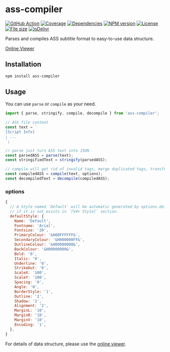 # ass-compiler

[![GitHub Action](https://github.com/weizhenye/ass-compiler/workflows/CI/badge.svg)](https://github.com/weizhenye/ass-compiler/actions)
[![Coverage](https://badgen.net/codecov/c/github/weizhenye/ass-compiler?icon=codecov)](https://codecov.io/gh/weizhenye/ass-compiler)
[![Dependencies](https://badgen.net/david/dep/weizhenye/ass-compiler?icon=https://api.iconify.design/si-glyph:connect-2.svg?color=white)](https://david-dm.org/weizhenye/ass-compiler)
[![NPM version](https://badgen.net/npm/v/ass-compiler?icon=npm)](https://www.npmjs.com/package/ass-compiler)
[![License](https://badgen.net/npm/license/ass-compiler?icon=https://api.iconify.design/octicon:law.svg?color=white)](https://github.com/weizhenye/ass-compiler/blob/master/LICENSE)
[![File size](https://badgen.net/bundlephobia/minzip/ass-compiler?icon=https://api.iconify.design/ant-design:file-zip-outline.svg?color=white)](https://bundlephobia.com/result?p=ass-compiler)
[![jsDelivr](https://badgen.net/jsdelivr/hits/npm/ass-compiler?icon=https://api.iconify.design/simple-icons:jsdelivr.svg?color=white)](https://www.jsdelivr.com/package/npm/ass-compiler)

Parses and compiles ASS subtitle format to easy-to-use data structure.

[Online Viewer](https://ass.js.org/ass-compiler/)

## Installation

```bash
npm install ass-compiler
```

## Usage

You can use `parse` or `compile` as your need.

```js
import { parse, stringify, compile, decompile } from 'ass-compiler';

// ASS file content
const text = `
[Script Info]
; ...
`;

// parse just turn ASS text into JSON
const parsedASS = parse(text);
const stringifiedText = stringify(parsedASS);

// compile will get rid of invalid tags, merge duplicated tags, transform drawings, etc.
const compiledASS = compile(text, options);
const decompiledText = decompile(compiledASS);
```

### options

```js
{
  // A Style named `Default` will be automatic generated by options.defaultStyle
  // if it is not exists in `[V4+ Style]` section.
  defaultStyle: {
    Name: 'Default',
    Fontname: 'Arial',
    Fontsize: '20',
    PrimaryColour: '&H00FFFFFF&',
    SecondaryColour: '&H000000FF&',
    OutlineColour: '&H00000000&',
    BackColour: '&H00000000&',
    Bold: '0',
    Italic: '0',
    Underline: '0',
    StrikeOut: '0',
    ScaleX: '100',
    ScaleY: '100',
    Spacing: '0',
    Angle: '0',
    BorderStyle: '1',
    Outline: '2',
    Shadow: '2',
    Alignment: '2',
    MarginL: '10',
    MarginR: '10',
    MarginV: '10',
    Encoding: '1',
  },
}
```

For details of data structure, please use the [online viewer](https://ass.js.org/ass-compiler/).
